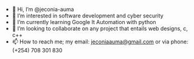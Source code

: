 - 👋 Hi, I’m @jeconia-auma
- 👀 I’m interested in software development and cyber security
- 🌱 I’m currently learning Google It Automation with python
- 💞️ I’m looking to collaborate on any project that entails web designs, c, c++
- 📫 How to reach me; my email: jeconiaauma@gmail.com or via phone: (+254) 708 301 830 

<!---
jeconia-auma/jeconia-auma is a ✨ special ✨ repository because its `README.md` (this file) appears on your GitHub profile.
You can click the Preview link to take a look at your changes.
--->
